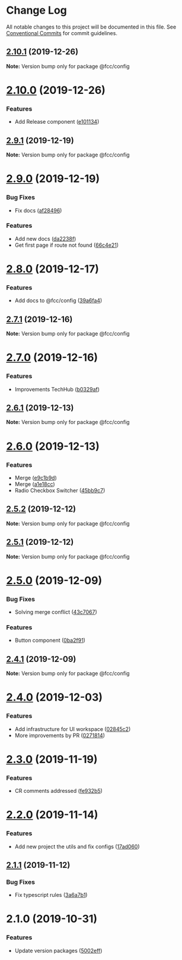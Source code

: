 # Change Log

All notable changes to this project will be documented in this file.
See [Conventional Commits](https://conventionalcommits.org) for commit guidelines.

## [2.10.1](https://bitbucket.raiffeisen.ru/scm/fcc/atlant/compare/@fcc/config@2.10.0...@fcc/config@2.10.1) (2019-12-26)

**Note:** Version bump only for package @fcc/config





# [2.10.0](https://bitbucket.raiffeisen.ru/scm/fcc/atlant/compare/@fcc/config@2.9.1...@fcc/config@2.10.0) (2019-12-26)


### Features

* Add Release component ([e101134](https://bitbucket.raiffeisen.ru/scm/fcc/atlant/commits/e10113459471e61ace9629331005b6a1a859e83d))





## [2.9.1](https://bitbucket.raiffeisen.ru/scm/fcc/atlant/compare/@fcc/config@2.9.0...@fcc/config@2.9.1) (2019-12-19)

**Note:** Version bump only for package @fcc/config





# [2.9.0](https://bitbucket.raiffeisen.ru/scm/fcc/atlant/compare/@fcc/config@2.8.0...@fcc/config@2.9.0) (2019-12-19)


### Bug Fixes

* Fix docs ([af28496](https://bitbucket.raiffeisen.ru/scm/fcc/atlant/commits/af28496e558643de6fd6b6a0fe2fff8ec330ee2e))


### Features

* Add new docs ([da2238f](https://bitbucket.raiffeisen.ru/scm/fcc/atlant/commits/da2238f2fdb097b8c73d1e0c206579e8d83cb1ad))
* Get first page if route not found ([66c4e21](https://bitbucket.raiffeisen.ru/scm/fcc/atlant/commits/66c4e211d7581150212135f490edb83b05e005c5))





# [2.8.0](https://bitbucket.raiffeisen.ru/scm/fcc/atlant/compare/@fcc/config@2.7.1...@fcc/config@2.8.0) (2019-12-17)


### Features

* Add docs to @fcc/config ([39a6fa4](https://bitbucket.raiffeisen.ru/scm/fcc/atlant/commits/39a6fa421129ce16c07e9b873001d61667b09469))





## [2.7.1](https://bitbucket.raiffeisen.ru/scm/fcc/atlant/compare/@fcc/config@2.7.0...@fcc/config@2.7.1) (2019-12-16)

**Note:** Version bump only for package @fcc/config





# [2.7.0](https://bitbucket.raiffeisen.ru/scm/fcc/atlant/compare/@fcc/config@2.6.1...@fcc/config@2.7.0) (2019-12-16)


### Features

* Improvements TechHub ([b0329af](https://bitbucket.raiffeisen.ru/scm/fcc/atlant/commits/b0329af7a8e738612b844c2adf92d035033f806f))





## [2.6.1](https://bitbucket.raiffeisen.ru/scm/fcc/atlant/compare/@fcc/config@2.6.0...@fcc/config@2.6.1) (2019-12-13)

**Note:** Version bump only for package @fcc/config





# [2.6.0](https://bitbucket.raiffeisen.ru/scm/fcc/atlant/compare/@fcc/config@2.5.2...@fcc/config@2.6.0) (2019-12-13)


### Features

* Merge ([e9c1b9d](https://bitbucket.raiffeisen.ru/scm/fcc/atlant/commits/e9c1b9d3870c645ca81d4089aba095ea9dc23d96))
* Merge ([a1e18cc](https://bitbucket.raiffeisen.ru/scm/fcc/atlant/commits/a1e18cc1bdf0c3184710116e579141188f7c826b))
* Radio Checkbox Switcher ([45bb9c7](https://bitbucket.raiffeisen.ru/scm/fcc/atlant/commits/45bb9c7a5d36255023167f6cfe82b6a5c5042961))





## [2.5.2](https://bitbucket.raiffeisen.ru/scm/fcc/atlant/compare/@fcc/config@2.5.1...@fcc/config@2.5.2) (2019-12-12)

**Note:** Version bump only for package @fcc/config





## [2.5.1](https://bitbucket.raiffeisen.ru/scm/fcc/atlant/compare/@fcc/config@2.5.0...@fcc/config@2.5.1) (2019-12-12)

**Note:** Version bump only for package @fcc/config





# [2.5.0](https://bitbucket.raiffeisen.ru/scm/fcc/atlant/compare/@fcc/config@2.4.1...@fcc/config@2.5.0) (2019-12-09)


### Bug Fixes

* Solving merge conflict ([43c7067](https://bitbucket.raiffeisen.ru/scm/fcc/atlant/commits/43c706738657e2fd88f9dda24829271fb64f4cdd))


### Features

* Button component ([0ba2f91](https://bitbucket.raiffeisen.ru/scm/fcc/atlant/commits/0ba2f91dbd4a549f659ddab6bd0f5f46c1bfec4b))





## [2.4.1](https://bitbucket.raiffeisen.ru/scm/fcc/atlant/compare/@fcc/config@2.4.0...@fcc/config@2.4.1) (2019-12-09)

**Note:** Version bump only for package @fcc/config





# [2.4.0](https://bitbucket.raiffeisen.ru/scm/fcc/atlant/compare/@fcc/config@2.3.0...@fcc/config@2.4.0) (2019-12-03)


### Features

* Add infrastructure for UI workspace ([02845c2](https://bitbucket.raiffeisen.ru/scm/fcc/atlant/commits/02845c23ab766a6131a7eff7cfa43b957414ed43))
* More improvements by PR ([0271814](https://bitbucket.raiffeisen.ru/scm/fcc/atlant/commits/0271814c73a7ec806b602fcc3971b9eca241c266))





# [2.3.0](https://bitbucket.raiffeisen.ru/scm/fcc/atlant/compare/@fcc/config@2.2.0...@fcc/config@2.3.0) (2019-11-19)


### Features

* CR comments addressed ([fe932b5](https://bitbucket.raiffeisen.ru/scm/fcc/atlant/commits/fe932b53e516dfcc39618cbb2f93da0442daf553))





# [2.2.0](https://bitbucket.raiffeisen.ru/scm/fcc/atlant/compare/@fcc/config@2.1.1...@fcc/config@2.2.0) (2019-11-14)


### Features

* Add new project the utils and fix configs ([17ad060](https://bitbucket.raiffeisen.ru/scm/fcc/atlant/commits/17ad060e77ba56f5392efbb53353b30fb23b9554))





## [2.1.1](https://bitbucket.raiffeisen.ru/scm/fcc/atlant/compare/@fcc/config@2.1.0...@fcc/config@2.1.1) (2019-11-12)


### Bug Fixes

* Fix typescript rules ([3a6a7b1](https://bitbucket.raiffeisen.ru/scm/fcc/atlant/commits/3a6a7b19a242acdd2b6c2769d99224613024956a))





# 2.1.0 (2019-10-31)


### Features

* Update version packages ([5002eff](https://bitbucket.raiffeisen.ru/scm/fcc/atlant/commits/5002eff8c314843065031d957505309047be7ef2))
